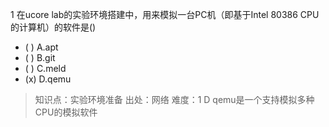 1
在ucore lab的实验环境搭建中，用来模拟一台PC机（即基于Intel 80386 CPU的计算机）的软件是()
- ( ) A.apt
- ( ) B.git
- ( ) C.meld
- (x) D.qemu

> 知识点：实验环境准备
> 出处：网络
> 难度：1
> D qemu是一个支持模拟多种CPU的模拟软件

